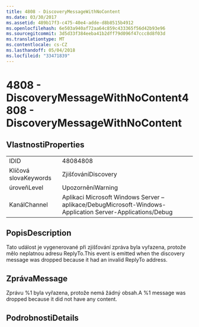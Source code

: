```yaml
---
title: 4808 - DiscoveryMessageWithNoContent
ms.date: 03/30/2017
ms.assetid: 489b17f3-c475-40e4-adde-d8b8515b4912
ms.openlocfilehash: 6e503a940af72aa64c859c433365f56d42b93e96
ms.sourcegitcommit: 3d5d33f384eeba41b2dff79d096f47ccc8d8f03d
ms.translationtype: MT
ms.contentlocale: cs-CZ
ms.lasthandoff: 05/04/2018
ms.locfileid: "33471839"
---
```

# <a name="4808---discoverymessagewithnocontent"></a><span data-ttu-id="f9972-102">4808 - DiscoveryMessageWithNoContent</span><span class="sxs-lookup"><span data-stu-id="f9972-102">4808 - DiscoveryMessageWithNoContent</span></span>
## <a name="properties"></a><span data-ttu-id="f9972-103">Vlastnosti</span><span class="sxs-lookup"><span data-stu-id="f9972-103">Properties</span></span>  
  
|||  
|-|-|  
|<span data-ttu-id="f9972-104">ID</span><span class="sxs-lookup"><span data-stu-id="f9972-104">ID</span></span>|<span data-ttu-id="f9972-105">4808</span><span class="sxs-lookup"><span data-stu-id="f9972-105">4808</span></span>|  
|<span data-ttu-id="f9972-106">Klíčová slova</span><span class="sxs-lookup"><span data-stu-id="f9972-106">Keywords</span></span>|<span data-ttu-id="f9972-107">Zjišťování</span><span class="sxs-lookup"><span data-stu-id="f9972-107">Discovery</span></span>|  
|<span data-ttu-id="f9972-108">úroveň</span><span class="sxs-lookup"><span data-stu-id="f9972-108">Level</span></span>|<span data-ttu-id="f9972-109">Upozornění</span><span class="sxs-lookup"><span data-stu-id="f9972-109">Warning</span></span>|  
|<span data-ttu-id="f9972-110">Kanál</span><span class="sxs-lookup"><span data-stu-id="f9972-110">Channel</span></span>|<span data-ttu-id="f9972-111">Aplikaci Microsoft Windows Server – aplikace/Debug</span><span class="sxs-lookup"><span data-stu-id="f9972-111">Microsoft-Windows-Application Server-Applications/Debug</span></span>|  
  
## <a name="description"></a><span data-ttu-id="f9972-112">Popis</span><span class="sxs-lookup"><span data-stu-id="f9972-112">Description</span></span>  
 <span data-ttu-id="f9972-113">Tato událost je vygenerované při zjišťování zpráva byla vyřazena, protože mělo neplatnou adresu ReplyTo.</span><span class="sxs-lookup"><span data-stu-id="f9972-113">This event is emitted when the discovery message was dropped because it had an invalid ReplyTo address.</span></span>  
  
## <a name="message"></a><span data-ttu-id="f9972-114">Zpráva</span><span class="sxs-lookup"><span data-stu-id="f9972-114">Message</span></span>  
 <span data-ttu-id="f9972-115">Zprávu %1 byla vyřazena, protože nemá žádný obsah.</span><span class="sxs-lookup"><span data-stu-id="f9972-115">A %1 message was dropped because it did not have any content.</span></span>  
  
## <a name="details"></a><span data-ttu-id="f9972-116">Podrobnosti</span><span class="sxs-lookup"><span data-stu-id="f9972-116">Details</span></span>
